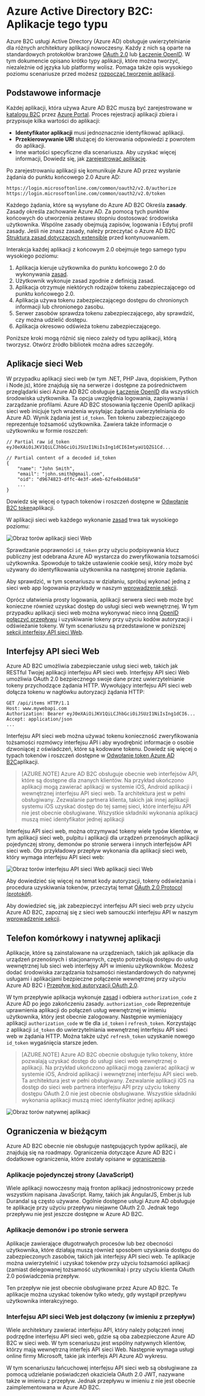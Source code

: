 <properties
    pageTitle="Azure AD B2C | Microsoft Azure"
    description="Typy aplikacji można tworzyć w B2C Azure Active Directory."
    services="active-directory-b2c"
    documentationCenter=""
    authors="dstrockis"
    manager="mbaldwin"
    editor=""/>

<tags
    ms.service="active-directory-b2c"
    ms.workload="identity"
    ms.tgt_pltfrm="na"
    ms.devlang="na"
    ms.topic="hero-article"
    ms.date="07/22/2016"
    ms.author="dastrock"/>

# <a name="azure-active-directory-b2c-types-of-applications"></a>Azure Active Directory B2C: Aplikacje tego typu

Azure B2C usługi Active Directory (Azure AD) obsługuje uwierzytelnianie dla różnych architektury aplikacji nowoczesny. Każdy z nich są oparte na standardowych protokołów branżowe [OAuth 2.0](active-directory-b2c-reference-protocols.md) lub [Łączenie OpenID](active-directory-b2c-reference-protocols.md). W tym dokumencie opisano krótko typy aplikacji, które można tworzyć, niezależnie od języka lub platformy wolisz. Pomaga także opis wysokiego poziomu scenariusze przed możesz [rozpocząć tworzenie aplikacji](active-directory-b2c-overview.md#getting-started).

## <a name="the-basics"></a>Podstawowe informacje
Każdej aplikacji, która używa Azure AD B2C muszą być zarejestrowane w [katalogu B2C](active-directory-b2c-get-started.md) przez [Azure Portal](https://portal.azure.com/). Proces rejestracji aplikacji zbiera i przypisuje kilka wartości do aplikacji:

- **Identyfikator aplikacji** musi jednoznacznie identyfikować aplikacji.
- **Przekierowywanie URI** służącej do kierowania odpowiedzi z powrotem do aplikacji.
- Inne wartości specyficzne dla scenariusza. Aby uzyskać więcej informacji, Dowiedz się, jak [zarejestrować aplikację](active-directory-b2c-app-registration.md).

Po zarejestrowaniu aplikacji się komunikuje Azure AD przez wysłanie żądania do punktu końcowego 2.0 Azure AD:

```
https://login.microsoftonline.com/common/oauth2/v2.0/authorize
https://login.microsoftonline.com/common/oauth2/v2.0/token
```

Każdego żądania, które są wysyłane do Azure AD B2C Określa **zasady**. Zasady określa zachowanie Azure AD. Za pomocą tych punktów końcowych do utworzenia zestawu stopniu dostosować środowiska użytkownika. Wspólne zasady obejmują zapisów, logowania i Edytuj profil zasady. Jeśli nie znasz zasady, należy przeczytać o Azure AD B2C [Struktura zasad dotyczących extensible](active-directory-b2c-reference-policies.md) przed kontynuowaniem.

Interakcja każdej aplikacji z końcowym 2.0 obejmuje tego samego typu wysokiego poziomu:

1. Aplikacja kieruje użytkownika do punktu końcowego 2.0 do wykonywania [zasad](active-directory-b2c-reference-policies.md).
2. Użytkownik wykonuje zasad zgodnie z definicją zasad.
4. Aplikacja otrzymuje niektórych rodzajów tokenu zabezpieczającego od punktu końcowego 2.0.
5. Aplikacja używa tokenu zabezpieczającego dostępu do chronionych informacji lub chronionego zasobu.
6. Serwer zasobów sprawdza tokenu zabezpieczającego, aby sprawdzić, czy można udzielić dostępu.
7. Aplikacja okresowo odświeża tokenu zabezpieczającego.

<!-- TODO: Need a page for libraries to link to -->
Poniższe kroki mogą różnić się nieco zależy od typu aplikacji, którą tworzysz. Otwórz źródło bibliotek można adres szczegóły.

## <a name="web-apps"></a>Aplikacje sieci Web
W przypadku aplikacji sieci web (w tym .NET, PHP Java, dopiskiem, Python i Node.js), które znajdują się na serwerze i dostępne za pośrednictwem przeglądarki sieci Azure AD B2C obsługuje [Łączenie OpenID](active-directory-b2c-reference-protocols.md) dla wszystkich środowiska użytkownika. Ta opcja uwzględnia logowania, zapisywania i zarządzanie profilami. Azure AD B2C stosowania łączenie OpenID aplikacji sieci web inicjuje tych wrażenia wysyłając żądania uwierzytelniania do Azure AD. Wynik żądania jest `id_token`. Ten tokenu zabezpieczającego reprezentuje tożsamość użytkownika. Zawiera także informacje o użytkowniku w formie roszczeń:

```
// Partial raw id_token
eyJ0eXAiOiJKV1QiLCJhbGciOiJSUzI1NiIsIng1dCI6ImtyaU1QZG1Cd...

// Partial content of a decoded id_token
{
    "name": "John Smith",
    "email": "john.smith@gmail.com",
    "oid": "d9674823-dffc-4e3f-a6eb-62fe4bd48a58"
    ...
}
```

Dowiedz się więcej o typach tokenów i roszczeń dostępne w [Odwołanie B2C token](active-directory-b2c-reference-tokens.md)aplikacji.

W aplikacji sieci web każdego wykonanie [zasad](active-directory-b2c-reference-policies.md) trwa tak wysokiego poziomu:

![Obraz torów aplikacji sieci Web](./media/active-directory-b2c-apps/webapp.png)

Sprawdzanie poprawności `id_token` przy użyciu podpisywania klucz publiczny jest odebrana Azure AD wystarcza do zweryfikowania tożsamości użytkownika. Spowoduje to także ustawienie cookie sesji, który może być używany do identyfikowania użytkownika na następnej stronie żądania.

Aby sprawdzić, w tym scenariuszu w działaniu, spróbuj wykonać jedną z sieci web app logowania przykłady w naszym [wprowadzenie sekcji](active-directory-b2c-overview.md#getting-started).

Oprócz ułatwienia prosty logowania, aplikacji serwera sieci web może być konieczne również uzyskać dostęp do usługi sieci web wewnętrznej. W tym przypadku aplikacji sieci web można wykonywać nieco inną [OpenID połączyć przepływu](active-directory-b2c-reference-oidc.md) i uzyskiwanie tokeny przy użyciu kodów autoryzacji i odświeżanie tokeny. W tym scenariuszu są przedstawione w poniższej [sekcji interfejsy API sieci Web](#web-apis).

<!--, and in our [WebApp-WebAPI Getting started topic](active-directory-b2c-devquickstarts-web-api-dotnet.md).-->

## <a name="web-apis"></a>Interfejsy API sieci Web
Azure AD B2C umożliwia zabezpieczanie usług sieci web, takich jak RESTful Twojej aplikacji interfejsu API sieci web. Interfejsy API sieci Web umożliwia OAuth 2.0 bezpiecznego swoje dane przez uwierzytelnianie tokeny przychodzące żądania HTTP. Wywołujący interfejsu API sieci web dołącza tokenu w nagłówku autoryzacji żądania HTTP:

```
GET /api/items HTTP/1.1
Host: www.mywebapi.com
Authorization: Bearer eyJ0eXAiOiJKV1QiLCJhbGciOiJSUzI1NiIsIng1dCI6...
Accept: application/json
...
```

Interfejsu API sieci web można używać tokenu konieczność zweryfikowania tożsamości rozmówcy interfejsu API i aby wyodrębnić informacje o osobie dzwoniącej z oświadczeń, które są kodowane tokenu. Dowiedz się więcej o typach tokenów i roszczeń dostępne w [Odwołanie token Azure AD B2C](active-directory-b2c-reference-tokens.md)aplikacji.

> [AZURE.NOTE]
    Azure AD B2C obsługuje obecnie web interfejsów API, które są dostępne dla znanych klientów. Na przykład ukończono aplikacji mogą zawierać aplikacji w systemie iOS, Android aplikacji i wewnętrznej interfejsu API sieci web. Ta architektura jest w pełni obsługiwany. Zezwalanie partnera klienta, takich jak innej aplikacji systemu iOS uzyskać dostęp do tej samej sieci, które interfejsu API nie jest obecnie obsługiwane. Wszystkie składniki wykonania aplikacji muszą mieć identyfikator jednej aplikacji

Interfejsu API sieci web, można otrzymywać tokeny wiele typów klientów, w tym aplikacji sieci web, pulpitu i aplikacji dla urządzeń przenośnych aplikacji pojedynczej strony, demonów po stronie serwera i innych interfejsów API sieci web. Oto przykładowy przepływ wykonania dla aplikacji sieci web, który wymaga interfejsu API sieci web:

![Obraz torów interfejsu API sieci Web aplikacji sieci Web](./media/active-directory-b2c-apps/webapi.png)

Aby dowiedzieć się więcej na temat kody autoryzacji, tokeny odświeżania i procedura uzyskiwania tokenów, przeczytaj temat [OAuth 2.0 Protocol (protokół)](active-directory-b2c-reference-oauth-code.md).

Aby dowiedzieć się, jak zabezpieczyć interfejsu API sieci web przy użyciu Azure AD B2C, zapoznaj się z sieci web samouczki interfejsu API w naszym [wprowadzenie sekcji](active-directory-b2c-overview.md#getting-started).

## <a name="mobile-and-native-apps"></a>Telefon komórkowy i natywnej aplikacji
Aplikacje, które są zainstalowane na urządzeniach, takich jak aplikacje dla urządzeń przenośnych i stacjonarnych, często potrzebują dostępu do usług wewnętrznej lub sieci web interfejsy API w imieniu użytkowników. Możesz dodać środowiska zarządzania tożsamości niestandardowych do natywnej usługami i aplikacjami bezpieczne połączenie wewnętrznej przy użyciu Azure AD B2C i [Przepływ kod autoryzacji OAuth 2.0](active-directory-b2c-reference-oauth-code.md).  

W tym przepływie aplikacja wykonuje [zasad](active-directory-b2c-reference-policies.md) i odbiera `authorization_code` z Azure AD po jego zakończeniu zasady. `authorization_code` Reprezentuje uprawnienia aplikacji do połączeń usług wewnętrznej w imieniu użytkownika, który jest obecnie zalogowany. Następnie wymieniający aplikacji `authorization_code` w tle dla `id_token` i `refresh_token`.  Korzystając z aplikacji `id_token` do uwierzytelniania wewnętrznej interfejsu API sieci web w żądania HTTP. Można także użyć `refresh_token` uzyskanie nowego `id_token` wygaśnięcia starsze jeden.

> [AZURE.NOTE]
    Azure AD B2C obecnie obsługuje tylko tokeny, które pozwalają uzyskać dostęp do usługi sieci web wewnętrznej o aplikacji. Na przykład ukończono aplikacji mogą zawierać aplikacji w systemie iOS, Android aplikacji i wewnętrznej interfejsu API sieci web. Ta architektura jest w pełni obsługiwany. Zezwalanie aplikacji iOS na dostęp do sieci web partnera interfejsu API przy użyciu tokeny dostępu OAuth 2.0 nie jest obecnie obsługiwane. Wszystkie składniki wykonania aplikacji muszą mieć identyfikator jednej aplikacji

![Obraz torów natywnej aplikacji](./media/active-directory-b2c-apps/native.png)

## <a name="current-limitations"></a>Ograniczenia w bieżącym
Azure AD B2C obecnie nie obsługuje następujących typów aplikacji, ale znajdują się na roadmapy. Ograniczenia dotyczące Azure AD B2C i dodatkowe ograniczenia, które zostały opisane w [ograniczenia](active-directory-b2c-limitations.md).

### <a name="single-page-apps-javascript"></a>Aplikacje pojedynczej strony (JavaScript)
Wiele aplikacji nowoczesny mają fronton aplikacji jednostronicowy przede wszystkim napisana JavaScript. Ramy, takich jak AngularJS, Ember.js lub Durandal są często używane. Ogólnie dostępne usługi Azure AD obsługuje te aplikacje przy użyciu przepływu niejawne OAuth 2.0. Jednak tego przepływu nie jest jeszcze dostępne w Azure AD B2C.

### <a name="daemonsserver-side-apps"></a>Aplikacje demonów i po stronie serwera
Aplikacje zawierające długotrwałych procesów lub bez obecności użytkownika, które działają muszą również sposobem uzyskania dostępu do zabezpieczonych zasobów, takich jak interfejsy API sieci web. Te aplikacje można uwierzytelnić i uzyskać tokenów przy użyciu tożsamości aplikacji (zamiast delegowanej tożsamość użytkownika) i przy użyciu klienta OAuth 2.0 poświadczenia przepływ.

Ten przepływ nie jest obecnie obsługiwane przez Azure AD B2C. Te aplikacje można uzyskać tokenów tylko wtedy, gdy wystąpił przepływu użytkownika interakcyjnego.

### <a name="web-api-chains-on-behalf-of-flow"></a>Interfejsu API sieci Web jest dołączony (w imieniu z przepływ)
Wiele architektury zawierać interfejsu API, który należy połączeń innej podrzędne interfejsu API sieci web, gdzie są oba zabezpieczone Azure AD B2C w sieci web. W tym scenariuszu jest wspólny natywnych klientów, którzy mają wewnętrzną interfejs API sieci Web. Następnie wymaga usługi online firmy Microsoft, takie jak interfejs API Azure AD wykresu.

W tym scenariuszu łańcuchowej interfejsu API sieci web są obsługiwane za pomocą udzielanie poświadczeń okaziciela OAuth 2.0 JWT, nazywane także w imieniu z przepływ.  Jednak przepływu w imieniu z nie jest obecnie zaimplementowana w Azure AD B2C.
